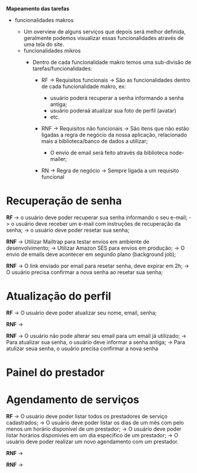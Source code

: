 **Mapeamento das tarefas**
* funcionalidades makros
  - Um overview de alguns serviços que depois será melhor definida, geralmente
  podemos visualizar essas funcionalidades através de uma tela do site.

  * funcionalidades mikros
    - Dentro de cada funcionalidade makro temos uma sub-divisão de tarefas/funcionalidades:

      - RF  -> Requisitos funcionais
        -> São as funcionalidades dentro de cada funcionalidade makro, ex:
          - usuário poderá recuperar a senha informando a senha antiga;
          - usuário poderaá atualizar sua foto de perfil (avatar)
          - etc.

      - RNF -> Requisitos não funcionais
        -> São itens que não estão ligadas a regra de negócio da nossa aplicação, relacionado mais a biblioteca/banco de dados a utilizar;
          - O envio de email será feito através da biblioteca node-mailer;

      - RN  -> Regra de negócio
        -> Sempre ligada a um requisito funcional

# Recuperação de senha
  **RF**
  -> o usuário deve poder recuperar sua senha informando o seu e-mail;
  -> o usuário deve receber um e-mail com instruções de recuperação da senha;
  -> o usuário deve poder resetar sua senha;

  **RNF**
  -> Utilizar Mailtrap para testar envios em ambiente de desenvolvimento;
  -> Utilizar Amazon SES para envios em produção;
  -> O envio de emails deve acontecer em segundo plano (background job);

  **RNF**
  -> O link enviado por email para resetar senha, deve expirar em 2h;
  -> O usuário precisa confirmar a nova senha ao resetar sua senha;

# Atualização do perfil
  **RF**
  -> O usuário deve poder atualizar seu nome, email, senha;

  **RNF**
  ->

  **RNF**
  -> O usuário não pode alterar seu email para um email já utilizado;
  -> Para atualizar sua senha, o usuário deve informar a senha antiga;
  -> Para atulizar seua senha, o usuário precisa confirmar a nova senha

# Painel do prestador

# Agendamento de serviços
  **RF**
  -> O usuário deve poder listar todos os prestadores de serviço cadastrados;
  -> O usuário deve poder listar os dias de um mês com pelo menos um horário disponível de um prestador;
  -> O usuário deve poder listar horários disponívies em um dia específico de um prestador;
  -> O usuário deve poder realizar um novo agendamento com um prestador.

  **RNF**
  ->

  **RNF**
  ->
